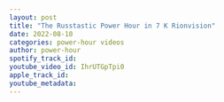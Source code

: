 ```yaml
---
layout: post
title: "The Russtastic Power Hour in 7 K Rionvision"
date: 2022-08-10
categories: power-hour videos
author: power-hour
spotify_track_id: 
youtube_video_id: IhrUTGpTpi0
apple_track_id: 
youtube_metadata: 
---
```

